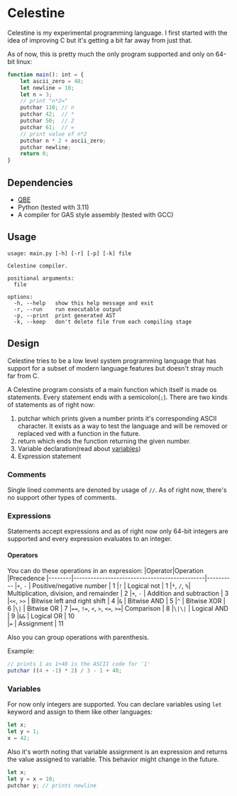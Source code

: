 # Celestine
Celestine is my experimental programming language. I first started with the idea of improving C but it's getting a bit far away from just that.

As of now, this is pretty much the only program supported and only on 64-bit linux:
```ts
function main(): int = {
    let ascii_zero = 48;
    let newline = 10;
    let n = 3;
    // print "n*2=" 
    putchar 110; // n
    putchar 42;  // *
    putchar 50;  // 2
    putchar 61;  // =
    // print value of n*2
    putchar n * 2 + ascii_zero;
    putchar newline;
    return 0;
}
```

## Dependencies
- [QBE](https://c9x.me/compile/)
- Python (tested with 3.11)
- A compiler for GAS style assembly (tested with GCC)

## Usage
```console
usage: main.py [-h] [-r] [-p] [-k] file

Celestine compiler.

positional arguments:
  file

options:
  -h, --help   show this help message and exit
  -r, --run    run executable output
  -p, --print  print generated AST
  -k, --keep   don't delete file from each compiling stage
```

## Design
Celestine tries to be a low level system programming language that has support for a subset of modern language features but doesn't stray much far from C.

A Celestine program consists of a main function which itself is made os statements. Every statement ends with a semicolon(`;`). There are two kinds of statements as of right now:
1. putchar which prints given a number prints it's corresponding ASCII character. It exists as a way to test the language and will be removed or replaced ved with a function in the future.
2. return which ends the function returning the given number.
3. Variable declaration(read about [variables](#variables))
4. Expression statement 

### Comments
Single lined comments are denoted by usage of `//`.
As of right now, there's no support other types of comments.

### Expressions
Statements accept expressions and as of right now only 64-bit integers are supported and every expression evaluates to an integer.

#### Operators

You can do these operations in an expression:
|Operator|Operation                                     |Precedence
|--------|----------------------------------------------|----------
|`+`, `-`     | Positive/negative number                | 1
|`!`     | Logical not                                  | 1
|`*`, `/`, `%`| Multiplication, division, and remainder | 2
|`+`, `-`     | Addition and subtraction                | 3
|`<<`, `>>`   | Bitwise left and right shift            | 4
|`&`          | Bitwise AND                             | 5
|`^`          | Bitwise XOR                             | 6
|`\|`         | Bitwise OR                              | 7
|`==`, `!=`, `<`, `>`, `<=`, `>=`| Comparison           | 8
|`\|\|`       | Logical AND                             | 9
|`&&`         | Logical OR                              | 10  
|`=`          | Assignment                              | 11

Also you can group operations with parenthesis.

Example:
```ts
// prints 1 as 1+48 is the ASCII code for '1'
putchar ((4 + -1) * 2) / 3 - 1 + 48;
```

### Variables
For now only integers are supported. You can declare variables using `let` keyword and assign to them like other languages:
```ts
let x;
let y = 1;
x = 42;
```
Also it's worth noting that variable assignment is an expression and returns the value assigned to variable. This behavior might change in the future.
```ts
let x;
let y = x = 10;
putchar y; // prints newline
```